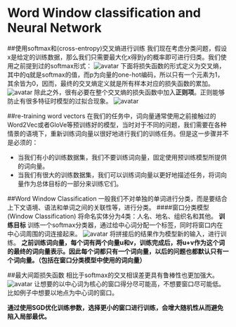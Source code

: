 # Word Window classification and Neural Network
##使用softmax和(cross-entropy)交叉熵进行训练
我们现在考虑分类问题，假设x是给定的训练数据，那么我们只需要最大化x得到y的概率即可进行归类。我们使用之前提到过的softmax形式：
![avatar](https://github.com/coderGray1296/NLP/blob/master/cs224n/pictures/3.1.png)
下面将损失函数的形式定义为交叉熵，其中的q就是softmax的值，而p为向量的one-hot编码，所以只有一个元素为1，其余皆为0，因而，最终的交叉熵定义就是所有样本对应的损失函数的累加。
![avatar](https://github.com/coderGray1296/NLP/blob/master/cs224n/pictures/3.2.png)
除此之外，很有必要在整个交叉熵的损失函数中加入**正则项**。正则能够防止有很多特征时模型的过拟合现象。
![avatar](https://github.com/coderGray1296/NLP/blob/master/cs224n/pictures/3.3.png)

##re-training word vectors
在我们的任务中，词向量通常使用之前接触过的Word2Vec或者GloVe等预训练好的模型，当时对于不同的问题，我们需要在各种情景的语境下，重新训练词向量以很好地进行我们的训练任务。但是这一步骤并不是必须的：
- 当我们有小的训练数据集，我们不要训练词向量，固定使用预训练模型所提供的词向量。
- 当我们有很大的训练数据集，我们可以训练词向量以更好地描述任务，将词向量作为总体目标的一部分来训练它们。

##Word Window Classification
一般我们不对单独的单词进行分类，而是要结合上下文语境、语法和单词之间的关联性等，进行分类。
####窗口分类模型(Window Classification)
将命名实体分为4类：人名、地名、组织名和其他。
**训练目标** 训练一个softmax分类器，通过给中心词分配一个标签，同时将窗口内在中心词周围的词连接起来。
![avatar](https://github.com/coderGray1296/NLP/blob/master/cs224n/pictures/3.5.png)
将拼接后的结果作为模型新的输入，进行训练。
**之前训练词向量，每个词有两个向量u和v，训练完成后，将u+v作为这个词的最终的词向量表示。因此每个词都只有一个词向量，以后的问题也都默认只有一个词向量。（包括在窗口分类模型中使用的词向量）**

##最大间距损失函数
相比于softmax的交叉相误差更具有鲁棒性也更加强大。
![avatar](https://github.com/coderGray1296/NLP/blob/master/cs224n/pictures/3.6.png)
让想要的以中心词为核心的窗口得分尽可能高，不想要窗口尽可能低。比如例子中想要以地点为中心词的窗口。

**通过使用SGD优化训练参数，选择更小的窗口进行训练，会增大随机性从而避免陷入局部最优。**
